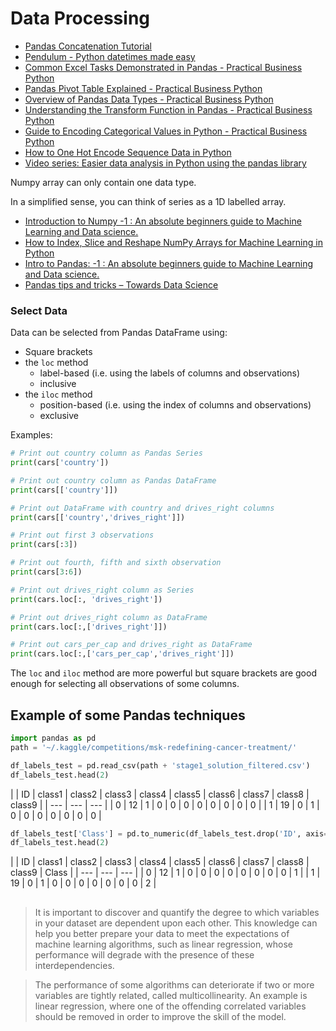 # Data Processing

* [Pandas Concatenation Tutorial](https://www.dataquest.io/blog/pandas-concatenation-tutorial/)
* [Pendulum - Python datetimes made easy](https://pendulum.eustace.io/)
* [Common Excel Tasks Demonstrated in Pandas - Practical Business Python](http://pbpython.com/excel-pandas-comp.html)
* [Pandas Pivot Table Explained - Practical Business Python](http://pbpython.com/pandas-pivot-table-explained.html)
* [Overview of Pandas Data Types - Practical Business Python](http://pbpython.com/pandas_dtypes.html)
* [Understanding the Transform Function in Pandas - Practical Business Python](http://pbpython.com/pandas_transform.html)
* [Guide to Encoding Categorical Values in Python - Practical Business Python](http://pbpython.com/categorical-encoding.html)
* [How to One Hot Encode Sequence Data in Python](https://machinelearningmastery.com/how-to-one-hot-encode-sequence-data-in-python/)
* [Video series: Easier data analysis in Python using the pandas library](http://www.dataschool.io/easier-data-analysis-with-pandas/)



Numpy array can only contain one data type.

In a simplified sense, you can think of series as a 1D labelled array.

* [Introduction to Numpy -1 : An absolute beginners guide to Machine Learning and Data science.](https://hackernoon.com/introduction-to-numpy-1-an-absolute-beginners-guide-to-machine-learning-and-data-science-5d87f13f0d51)
* [How to Index, Slice and Reshape NumPy Arrays for Machine Learning in Python](https://machinelearningmastery.com/index-slice-reshape-numpy-arrays-machine-learning-python/)
* [Intro to Pandas: -1 : An absolute beginners guide to Machine Learning and Data science.](https://hackernoon.com/intro-to-pandas-1-an-absolute-beginners-guide-to-machine-learning-and-data-science-a1fed3a6f0f3)
* [Pandas tips and tricks – Towards Data Science](https://towardsdatascience.com/pandas-tips-and-tricks-33bcc8a40bb9)

### Select Data

Data can be selected from Pandas DataFrame using:

* Square brackets
* the `loc` method
  * label-based \(i.e. using the labels of columns and observations\)
  * inclusive
* the `iloc` method
  * position-based \(i.e. using the index of columns and observations\)
  * exclusive

Examples:

```python
# Print out country column as Pandas Series
print(cars['country'])​

# Print out country column as Pandas DataFrame
print(cars[['country']]) 

# Print out DataFrame with country and drives_right columns
print(cars[['country','drives_right']])

​# Print out first 3 observations
print(cars[:3]) ​

# Print out fourth, fifth and sixth observation
print(cars[3:6])

​# Print out drives_right column as Series
print(cars.loc[:, 'drives_right'])​

# Print out drives_right column as DataFrame
print(cars.loc[:,['drives_right']])​

# Print out cars_per_cap and drives_right as DataFrame
print(cars.loc[:,['cars_per_cap','drives_right']])
```

The `loc` and `iloc` method are more powerful but square brackets are good enough for selecting all observations of some columns.

### 

## Example of some Pandas techniques

```python
import pandas as pd
path = '~/.kaggle/competitions/msk-redefining-cancer-treatment/'

df_labels_test = pd.read_csv(path + 'stage1_solution_filtered.csv')
df_labels_test.head(2)
```

|  | ID | class1 | class2 | class3 | class4 | class5 | class6 | class7 | class8 | class9 |
| --- | --- | --- |
| 0 | 12 | 1 | 0 | 0 | 0 | 0 | 0 | 0 | 0 | 0 |
| 1 | 19 | 0 | 1 | 0 | 0 | 0 | 0 | 0 | 0 | 0 |

```python
df_labels_test['Class'] = pd.to_numeric(df_labels_test.drop('ID', axis=1).idxmax(axis=1).str[5:])
df_labels_test.head(2)
```

|  | ID | class1 | class2 | class3 | class4 | class5 | class6 | class7 | class8 | class9 | Class |
| --- | --- | --- |
| 0 | 12 | 1 | 0 | 0 | 0 | 0 | 0 | 0 | 0 | 0 | 1 |
| 1 | 19 | 0 | 1 | 0 | 0 | 0 | 0 | 0 | 0 | 0 | 2 |

## 



> It is important to discover and quantify the degree to which variables in your dataset are dependent upon each other. This knowledge can help you better prepare your data to meet the expectations of machine learning algorithms, such as linear regression, whose performance will degrade with the presence of these interdependencies.

> The performance of some algorithms can deteriorate if two or more variables are tightly related, called multicollinearity. An example is linear regression, where one of the offending correlated variables should be removed in order to improve the skill of the model.

